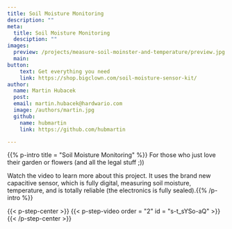 ```yaml
---
title: Soil Moisture Monitoring
description: ""
meta:
  title: Soil Moisture Monitoring
  desciption: ""
images:
  preview: /projects/measure-soil-moinster-and-temperature/preview.jpg
  main:
button:
    text: Get everything you need
    link: https://shop.bigclown.com/soil-moisture-sensor-kit/
author:
  name: Martin Hubacek
  post:
  email: martin.hubacek@hardwario.com
  image: /authors/martin.jpg
  github:
    name: hubmartin
    link: https://github.com/hubmartin

---
```


{{% p-intro title = "Soil Moisture Monitoring" %}}
For those who just love their garden or flowers (and all the legal stuff ;))

Watch the video to learn more about this project.  It uses the brand new capacitive sensor, which is fully digital, measuring soil moisture, temperature, and is totally reliable (the electronics is fully sealed).{{% /p-intro %}}

{{< p-step-center >}}
 {{< p-step-video order = "2" id = "s-t_sYSo-aQ" >}}
{{< /p-step-center >}}
